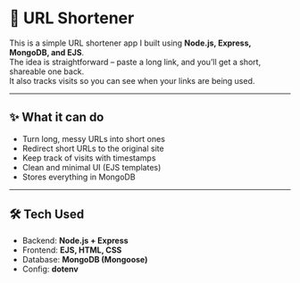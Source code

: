 # 🔗 URL Shortener

This is a simple URL shortener app I built using **Node.js, Express, MongoDB, and EJS**.  
The idea is straightforward – paste a long link, and you’ll get a short, shareable one back.  
It also tracks visits so you can see when your links are being used.

---

## ✨ What it can do
- Turn long, messy URLs into short ones
- Redirect short URLs to the original site
- Keep track of visits with timestamps
- Clean and minimal UI (EJS templates)
- Stores everything in MongoDB

---

## 🛠 Tech Used
- Backend: **Node.js + Express**
- Frontend: **EJS, HTML, CSS**
- Database: **MongoDB (Mongoose)**
- Config: **dotenv**
